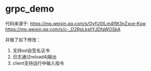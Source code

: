 # grpc_demo

代码来源于:
https://mp.weixin.qq.com/s/OyfU0tLm4f9t3nZxce-Ksw
https://mp.weixin.qq.com/s/c-_D2RpLksIlYJDfaWOSkA

并做了如下修改：
1. 支持ssl自签名证书
2. 日志通过reload4j输出
3. client支持运行中输入指令
